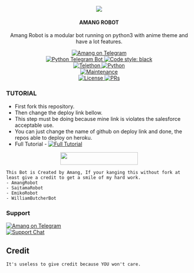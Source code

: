 <p align="center">
  <img src="https://te.legra.ph/file/20208ff44b644fc50770f.jpg">
</p>

<h4><p align="center"> AMANG ROBOT </p></h4>

<p align="center">Amang Robot is a modular bot running on python3 with anime theme and have a lot features.</p>

<p align="center">
<a href="https://t.me/Aikarobot"> <img src="https://img.shields.io/badge/Amang-Robot-blue?&logo=telegram" alt="Amang on Telegram" /> </a><br>
<a href="https://python-telegram-bot.org"> <img src="https://img.shields.io/badge/PTB-13.13-white?&style=flat-round&logo=github" alt="Python Telegram Bot" /> </a>
<a href="https://github.com/psf/black"><img alt="Code style: black" src="https://img.shields.io/badge/code%20style-black-000000.svg"></a><br>
<a href="https://docs.telethon.dev"> <img src="https://img.shields.io/badge/Telethon-1.24.0-red?&style=flat-round&logo=github" alt="Telethon" /> </a>
<a href="https://docs.python.org"> <img src="https://img.shields.io/badge/Python-3.10.5-purple?&style=flat-round&logo=python" alt="Python" /> </a><br>
<a href="https://GitHub.com/amanqs/AmangRobot"> <img src="https://img.shields.io/badge/Maintained-Yash-yellow.svg" alt="Maintenance" /> </a><br>
<a href="https://github.com/amanqs/AmangRobot/blob/main/LICENSE"> <img src="https://img.shields.io/badge/License-GPLv3-blue.svg" alt="License" /> </a>
<a href="https://makeapullrequest.com"> <img src="https://img.shields.io/badge/PRs-Welcome-blue.svg?style=flat-round" alt="PRs" /> </a>
</p>

### TUTORIAL

- First fork this repository.
- Then change the deploy link bellow.
- This step must be doing because mine link is violates the salesforce acceptable use.
- You can just change the name of github on deploy link and done, the repos able to deploy on heroku.
- Full Tutorial - [![Full Tutorial](https://img.shields.io/badge/Watch%20Now-blue)](https://youtu.be/GMaYMYhf_Vk)

<p align="center"><a href="https://dashboard.heroku.com/new?template=https://github.com/amanqs/AmangRobot"> <img 
src="https://img.shields.io/badge/Deploy%20To%20Heroku-red?style=flat&logo=heroku" width="210" height="34.45" /></a></p>


```
This Bot is Created by Amang, If your kanging this without fork at least give a credit to get a smile of my hard work. 
- AmangRobot
- SaitamaRobot 
- EmikoRobot
- WilliamButcherBot
```

### Support
<p>
<a href="https://t.me/amwang"> <img src="https://img.shields.io/badge/Amang?&logo=telegram" alt="Amang on Telegram" /> </a><br>
<a href="https://t.me/amangsupportgrup"> <img src="https://img.shields.io/badge/Support-Chat-blue?&logo=telegram" alt="Support Chat" /> </a><br>
</p>

## Credit 

```
It's useless to give credit because YOU won't care.
```
